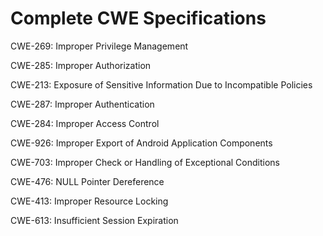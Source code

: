 

# Complete CWE Specifications

CWE-269: Improper Privilege Management

CWE-285: Improper Authorization

CWE-213: Exposure of Sensitive Information Due to Incompatible Policies

CWE-287: Improper Authentication

CWE-284: Improper Access Control

CWE-926: Improper Export of Android Application Components

CWE-703: Improper Check or Handling of Exceptional Conditions

CWE-476: NULL Pointer Dereference

CWE-413: Improper Resource Locking

CWE-613: Insufficient Session Expiration